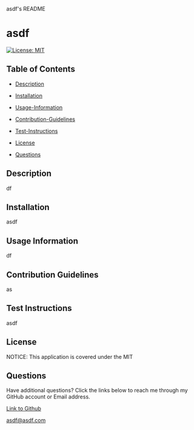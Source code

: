 asdf's README

 # asdf

[![License: MIT](https://img.shields.io/badge/License-MIT-yellow.svg)](https://opensource.org/licenses/MIT)

## Table of Contents

 * [Description](#description)

 * [Installation](#installation)

 * [Usage-Information](#usage-information)

 * [Contribution-Guidelines](#contribution-guidelines)

 * [Test-Instructions](#test-instructions)

 * [License](#license)

 * [Questions](#questions)

## Description

df

## Installation

asdf

## Usage Information

df

## Contribution Guidelines

as

## Test Instructions

asdf

## License

NOTICE: This application is covered under the MIT

## Questions

Have additional questions? Click the links below to reach me through my GitHub account or Email address.

[Link to Github](https://github.com/qwer)

<a href="mailto:asdf@asdf.com">asdf@asdf.com</a>

